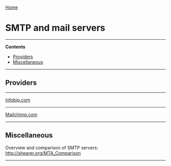 [Home](Readme.md)
# SMTP and mail servers

---

**Contents**

- [Providers](SMTP.md#providers)
- [Miscellaneous](SMTP.md#miscellaneous)

---

## Providers

---

[infobip.com](https://www.infobip.com/)

---

[Mailchimp.com](https://mailchimp.com/)

---

## Miscellaneous

Overview and comparison of SMTP servers:
http://shearer.org/MTA_Comparison

---